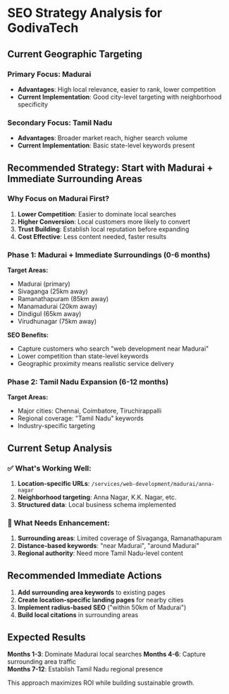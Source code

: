 # SEO Strategy Analysis for GodivaTech

## Current Geographic Targeting

### Primary Focus: Madurai
- **Advantages**: High local relevance, easier to rank, lower competition
- **Current Implementation**: Good city-level targeting with neighborhood specificity

### Secondary Focus: Tamil Nadu  
- **Advantages**: Broader market reach, higher search volume
- **Current Implementation**: Basic state-level keywords present

## Recommended Strategy: **Start with Madurai + Immediate Surrounding Areas**

### Why Focus on Madurai First?

1. **Lower Competition**: Easier to dominate local searches
2. **Higher Conversion**: Local customers more likely to convert
3. **Trust Building**: Establish local reputation before expanding
4. **Cost Effective**: Less content needed, faster results

### Phase 1: Madurai + Immediate Surroundings (0-6 months)
**Target Areas:**
- Madurai (primary)
- Sivaganga (25km away)
- Ramanathapuram (85km away)  
- Manamadurai (20km away)
- Dindigul (65km away)
- Virudhunagar (75km away)

**SEO Benefits:**
- Capture customers who search "web development near Madurai"
- Lower competition than state-level keywords
- Geographic proximity means realistic service delivery

### Phase 2: Tamil Nadu Expansion (6-12 months)
**Target Areas:**
- Major cities: Chennai, Coimbatore, Tiruchirappalli
- Regional coverage: "Tamil Nadu" keywords
- Industry-specific targeting

## Current Setup Analysis

### ✅ What's Working Well:
1. **Location-specific URLs**: `/services/web-development/madurai/anna-nagar`
2. **Neighborhood targeting**: Anna Nagar, K.K. Nagar, etc.
3. **Structured data**: Local business schema implemented

### 🔧 What Needs Enhancement:
1. **Surrounding areas**: Limited coverage of Sivaganga, Ramanathapuram
2. **Distance-based keywords**: "near Madurai", "around Madurai"
3. **Regional authority**: Need more Tamil Nadu-level content

## Recommended Immediate Actions

1. **Add surrounding area keywords** to existing pages
2. **Create location-specific landing pages** for nearby cities
3. **Implement radius-based SEO** ("within 50km of Madurai")
4. **Build local citations** in surrounding areas

## Expected Results

**Months 1-3**: Dominate Madurai local searches
**Months 4-6**: Capture surrounding area traffic  
**Months 7-12**: Establish Tamil Nadu regional presence

This approach maximizes ROI while building sustainable growth.